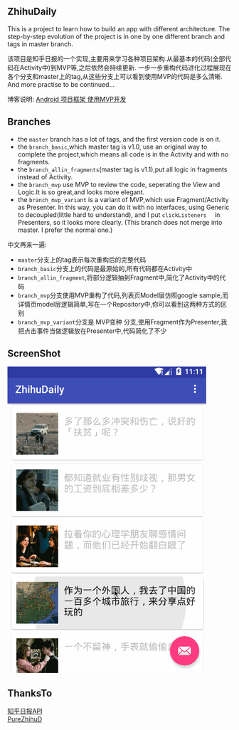 ## ZhihuDaily
This is a project to learn how to build an app with different architecture.
The step-by-step evolution of the project is in one by one different branch and tags in master branch. 

该项目是知乎日报的一个实现,主要用来学习各种项目架构.从最基本的代码(全部代码在Activity中)到MVP等,之后依然会持续更新.
一步一步重构代码进化过程展现在各个分支和master上的tag,从这些分支上可以看到使用MVP的代码是多么清晰.
And more practise to be continued...

博客说明: [Android 项目框架 使用MVP开发](http://blog.csdn.net/u014099894/article/details/51388170)

## Branches
- the `master` branch has a lot of tags, and the first version code is on it.
- the `branch_basic`,which master tag is v1.0,  use an original way to complete the project,which means all code is in the Activity and with no fragments.
- the `branch_allin_fragments`(master tag is v1.1),put all logic in fragments instead of Activity.
- the `branch_mvp` use MVP to review the code, seperating the View and Logic.It is so great,and looks more elegant.
- the `branch_mvp_variant` is a variant of MVP,which use Fragment/Activity as Presenter. In this way, you can do it with no interfaces, using Generic to decoupled(little hard to understand), and I put `clickListeners  ` in Presenters, so it looks more clearly. (This branch does not merge into master. I prefer the normal one.)

中文再来一遍:

- `master`分支上的tag表示每次重构后的完整代码
- `branch_basic`分支上的代码是最原始的,所有代码都在Activity中
- `branch_allin_fragment`,将部分逻辑抽到Fragment中,简化了Activity中的代码
- `branch_mvp`分支使用MVP重构了代码,列表页Model层仿照google sample,而详情页model层逻辑简单,写在一个Repository中,你可以看到这两种方式的区别
- `branch_mvp_variant`分支是 MVP变种 分支,使用Fragment作为Presenter,我把点击事件当做逻辑放在Presenter中,代码简化了不少



## ScreenShot
![ZhihuDaily](images/daily.gif "Gif Example")

## ThanksTo
[知乎日报API](https://github.com/izzyleung/ZhihuDailyPurify/wiki/%E7%9F%A5%E4%B9%8E%E6%97%A5%E6%8A%A5-API-%E5%88%86%E6%9E%90)<br>
[PureZhihuD](https://github.com/laucherish/PureZhihuD)
